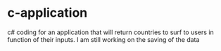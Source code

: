 # c-application
c# coding for an application that will return countries to surf to users in function of their inputs. I am still working on the saving of the data
